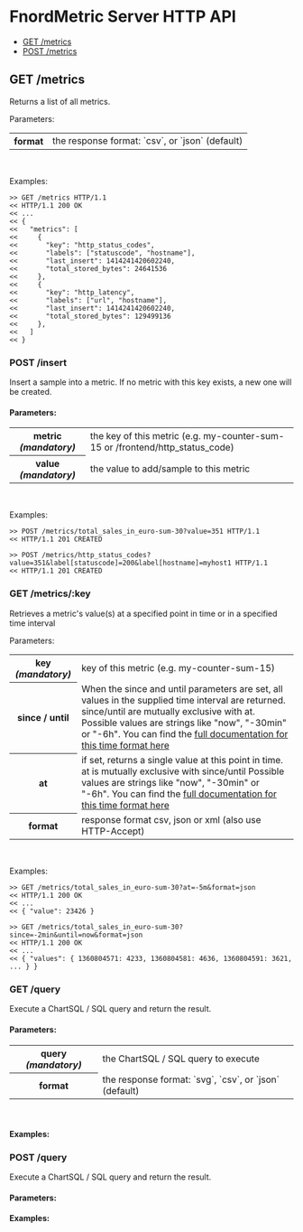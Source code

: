 FnordMetric Server HTTP API
===========================

+ [GET /metrics](#get_metrics)
+ [POST /metrics](#get_metrics)

GET /metrics
------------

Returns a list of all metrics.

Parameters:

<table>
  <tr>
    <th>format</th>
    <td>
      the response format: `csv`, or `json` (default)
    </td>
  </tr>
</table>
<br />

Examples:

    >> GET /metrics HTTP/1.1
    << HTTP/1.1 200 OK
    << ...
    << {
    <<   "metrics": [
    <<     {
    <<       "key": "http_status_codes",
    <<       "labels": ["statuscode", "hostname"],
    <<       "last_insert": 1414241420602240,
    <<       "total_stored_bytes": 24641536
    <<     },
    <<     {
    <<       "key": "http_latency",
    <<       "labels": ["url", "hostname"],
    <<       "last_insert": 1414241420602240,
    <<       "total_stored_bytes": 129499136
    <<     },
    <<   ]
    << }


### POST /insert

Insert a sample into a metric. If no metric with this key exists, a new one
will be created.

#### Parameters:

<table>
  <tr>
    <th>metric <i>(mandatory)</i></th>
    <td>
      the key of this metric (e.g. my-counter-sum-15 or /frontend/http_status_code)
    </td>
  </tr>
  <tr>
    <th>value <i>(mandatory)</i></th>
    <td>
      the value to add/sample to this metric
    </td>
  </tr>
</table>
<br />

Examples:

    >> POST /metrics/total_sales_in_euro-sum-30?value=351 HTTP/1.1
    << HTTP/1.1 201 CREATED

    >> POST /metrics/http_status_codes?value=351&label[statuscode]=200&label[hostname]=myhost1 HTTP/1.1
    << HTTP/1.1 201 CREATED


### GET /metrics/:key

Retrieves a metric's value(s) at a specified point in time or in a specified time interval

Parameters:

<table>
  <tr>
    <th>key <i>(mandatory)</i></th>
    <td>
      key of this metric (e.g. my-counter-sum-15)
    </td>
  </tr>
  <tr>
    <th>since / until</th>
    <td>
      When the since and until parameters are set, all values in the supplied time
      interval are returned.  since/until are mutually exclusive with at.
      Possible values are strings like "now", "-30min" or "-6h". You can find the <a href="/documentation/enterprise_api_reference"/>full documentation for this time format here</a>
    </td>
  </tr>
  <tr>
    <th>at</th>
    <td>
      if set, returns a single value at this point in time. at is mutually exclusive with since/until
      Possible values are strings like "now", "-30min" or "-6h". You can find the <a href="/documentation/enterprise_api_reference"/>full documentation for this time format here</a>
    </td>
  </tr>
  <tr>
    <th>format</th>
    <td>
      response format csv, json or xml (also use HTTP-Accept)
    </td>
  </tr>
</table>
<br />

Examples:

    >> GET /metrics/total_sales_in_euro-sum-30?at=-5m&format=json
    << HTTP/1.1 200 OK
    << ...
    << { "value": 23426 }

    >> GET /metrics/total_sales_in_euro-sum-30?since=-2min&until=now&format=json
    << HTTP/1.1 200 OK
    << ...
    << { "values": { 1360804571: 4233, 1360804581: 4636, 1360804591: 3621, ... } }

### GET /query

Execute a ChartSQL / SQL query and return the result.

#### Parameters:

<table>
  <tr>
    <th>query <i>(mandatory)</i></th>
    <td>
      the ChartSQL / SQL query to execute
    </td>
  </tr>
  <tr>
    <th>format</th>
    <td>
      the response format: `svg`, `csv`, or `json` (default)
    </td>
  </tr>
</table>
<br />

#### Examples:

### POST /query

Execute a ChartSQL / SQL query and return the result.

#### Parameters:

#### Examples:
